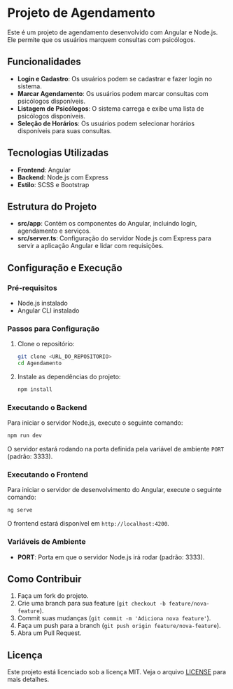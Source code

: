 # Projeto de Agendamento

Este é um projeto de agendamento desenvolvido com Angular e Node.js. Ele permite que os usuários marquem consultas com psicólogos.

## Funcionalidades

- **Login e Cadastro**: Os usuários podem se cadastrar e fazer login no sistema.
- **Marcar Agendamento**: Os usuários podem marcar consultas com psicólogos disponíveis.
- **Listagem de Psicólogos**: O sistema carrega e exibe uma lista de psicólogos disponíveis.
- **Seleção de Horários**: Os usuários podem selecionar horários disponíveis para suas consultas.

## Tecnologias Utilizadas

- **Frontend**: Angular
- **Backend**: Node.js com Express
- **Estilo**: SCSS e Bootstrap

## Estrutura do Projeto

- **src/app**: Contém os componentes do Angular, incluindo login, agendamento e serviços.
- **src/server.ts**: Configuração do servidor Node.js com Express para servir a aplicação Angular e lidar com requisições.

## Configuração e Execução

### Pré-requisitos

- Node.js instalado
- Angular CLI instalado

### Passos para Configuração

1. Clone o repositório:
   ```sh
   git clone <URL_DO_REPOSITORIO>
   cd Agendamento
   ```

2. Instale as dependências do projeto:
   ```sh
   npm install
   ```

### Executando o Backend

Para iniciar o servidor Node.js, execute o seguinte comando:
```sh
npm run dev
```
O servidor estará rodando na porta definida pela variável de ambiente `PORT` (padrão: 3333).

### Executando o Frontend

Para iniciar o servidor de desenvolvimento do Angular, execute o seguinte comando:
```sh
ng serve
```
O frontend estará disponível em `http://localhost:4200`.

### Variáveis de Ambiente

- **PORT**: Porta em que o servidor Node.js irá rodar (padrão: 3333).

## Como Contribuir

1. Faça um fork do projeto.
2. Crie uma branch para sua feature (`git checkout -b feature/nova-feature`).
3. Commit suas mudanças (`git commit -m 'Adiciona nova feature'`).
4. Faça um push para a branch (`git push origin feature/nova-feature`).
5. Abra um Pull Request.

## Licença

Este projeto está licenciado sob a licença MIT. Veja o arquivo [LICENSE](LICENSE) para mais detalhes.
